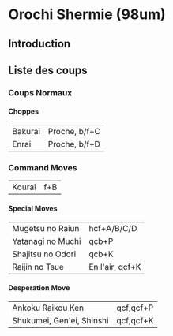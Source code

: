 # Orochi Shermie (98um)

## Introduction

## Liste des coups

### Coups Normaux

#### Choppes

|         |               |
|---------|---------------|
| Bakurai | Proche, b/f+C |
| Enrai   | Proche, b/f+D |

### Command Moves

|        |     |
|--------|-----|
| Kourai | f+B |

#### Special Moves

|                   |                 |
|-------------------|-----------------|
| Mugetsu no Raiun  | hcf+A/B/C/D     |
| Yatanagi no Muchi | qcb+P           |
| Shajitsu no Odori | qcb+K           |
| Raijin no Tsue    | En l'air, qcf+K |

#### Desperation Move

|                           |           |
|---------------------------|-----------|
| Ankoku Raikou Ken         | qcf,qcf+P |
| Shukumei, Gen'ei, Shinshi | qcf,qcf+K |
